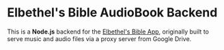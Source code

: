 # Elbethel's Bible AudioBook Backend

This is a **Node.js** backend for the [Elbethel's Bible App](https://github.com/AshrafMd-1/elbethels-bible-app), originally built to serve music and audio files via a proxy server from Google Drive.
